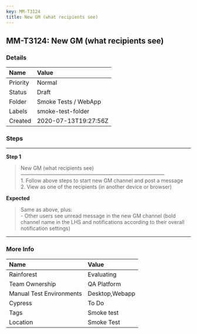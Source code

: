 ```yaml
---
key: MM-T3124
title: New GM (what recipients see)
---
```


## MM-T3124: New GM (what recipients see)

### Details

| Name     | Value                |
| :------- | :------------------- |
| Priority | Normal               |
| Status   | Draft                |
| Folder   | Smoke Tests / WebApp |
| Labels   | smoke-test-folder    |
| Created  | 2020-07-13T19:27:56Z |

### Steps

<hr/>

**Step 1**

> <article>New GM (what recipients see)<br />&mdash;&mdash;&mdash;&mdash;&mdash;&mdash;&mdash;&mdash;&mdash;&mdash;&mdash;&mdash;&mdash;&mdash;&mdash;&mdash;&mdash;&mdash;&mdash;&mdash;&mdash;&mdash;&mdash;&mdash;&mdash;&mdash;&mdash;&mdash;<br />1. Follow above steps to start new GM channel and post a message<br />2. View as one of the recipients (in another device or browser)</article>

**Expected**

> <article>Same as above, plus:<br />- Other users see unread message in the new GM channel (bold channel name in the LHS and notifications according to their overall notification settings)</article>

<hr/>

### More Info

| Name                     | Value          |
| :----------------------- | :------------- |
| Rainforest               | Evaluating     |
| Team Ownership           | QA Platform    |
| Manual Test Environments | Desktop,Webapp |
| Cypress                  | To Do          |
| Tags                     | Smoke test     |
| Location                 | Smoke Test     |
